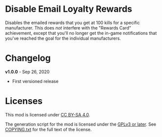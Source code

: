 Disable Email Loyalty Rewards
=============================

Disables the emailed rewards that you get at 100 kills for a specific
manufacturer.  This does *not* interfere with the "Rewards Card" achievement,
except that you'll no longer get the in-game notifications that you've
reached the goal for the individual manufacturers.

Changelog
=========

**v1.0.0** - Sep 26, 2020
 * First versioned release
 
Licenses
========

This mod is licensed under [CC BY-SA 4.0](https://creativecommons.org/licenses/by-sa/4.0/).

The generation script for the mod is licensed under the
[GPLv3 or later](https://www.gnu.org/licenses/quick-guide-gplv3.html).
See [COPYING.txt](../../COPYING.txt) for the full text of the license.


